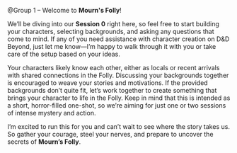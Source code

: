 @Group 1 – Welcome to **Mourn's Folly**!

We’ll be diving into our **Session 0** right here, so feel free to start building your characters, selecting backgrounds, and asking any questions that come to mind. If any of you need assistance with character creation on D&D Beyond, just let me know—I’m happy to walk through it with you or take care of the setup based on your ideas.

Your characters likely know each other, either as locals or recent arrivals with shared connections in the Folly. Discussing your backgrounds together is encouraged to weave your stories and motivations. If the provided backgrounds don’t quite fit, let’s work together to create something that brings your character to life in the Folly. Keep in mind that this is intended as a short, horror-filled one-shot, so we’re aiming for just one or two sessions of intense mystery and action.

I’m excited to run this for you and can’t wait to see where the story takes us. So gather your courage, steel your nerves, and prepare to uncover the secrets of **Mourn’s Folly**.